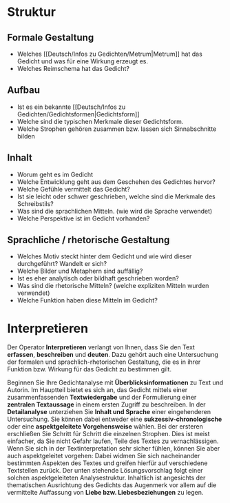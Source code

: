 # Struktur
## Formale Gestaltung 
- Welches [[Deutsch/Infos zu Gedichten/Metrum|Metrum]] hat das Gedicht und was für eine Wirkung erzeugt es.
- Welches Reimschema hat das Gedicht?

## Aufbau
- Ist es ein bekannte [[Deutsch/Infos zu Gedichten/Gedichtsformen|Gedichtsform]]
- Welche sind die typischen Merkmale dieser Gedichtsform.
- Welche Strophen gehören zusammen bzw. lassen sich Sinnabschnitte bilden

## Inhalt 
- Worum geht es im Gedicht
- Welche Entwicklung geht aus dem Geschehen des Gedichtes hervor?
- Welche Gefühle vermittelt das Gedicht?
- Ist sie leicht oder schwer geschrieben, welche sind die Merkmale des Schreibstils?
- Was sind die sprachlichen Mitteln.  (wie wird die Sprache verwendet)
- Welche Perspektive ist im Gedicht vorhanden?

## Sprachliche / rhetorische Gestaltung 
- Welches Motiv steckt hinter dem Gedicht und wie wird dieser durchgeführt? Wandelt er sich?
- Welche Bilder und Metaphern sind auffällig?
- Ist es eher analytisch oder bildhaft geschrieben worden?
- Was sind die rhetorische Mitteln? (welche expliziten Mitteln wurden verwendet)
- Welche Funktion haben diese Mitteln im Gedicht?
  
# Interpretieren

Der Operator **Interpretieren** verlangt von Ihnen, dass Sie den Text **erfassen**, **beschreiben** und **deuten**. Dazu gehört auch eine Untersuchung der formalen und sprachlich-rhetorischen Gestaltung, die es in ihrer Funktion bzw. Wirkung für das Gedicht zu bestimmen gilt.

Beginnen Sie Ihre Gedichtanalyse mit **Überblicksinformationen** zu Text und Autorin. Im Hauptteil bietet es sich an, das Gedicht mittels einer zusammenfassenden **Textwiedergabe** und der Formulierung einer **zentralen Textaussage** in einem ersten Zugriff zu beschreiben. In der **Detailanalyse** unterziehen Sie **Inhalt und Sprache** einer eingehenderen Untersuchung. Sie können dabei entweder eine **sukzessiv-chronologische** oder eine **aspektgeleitete Vorgehensweise** wählen. Bei der ersteren erschließen Sie Schritt für Schritt die einzelnen Strophen. Dies ist meist einfacher, da Sie nicht Gefahr laufen, Teile des Textes zu vernachlässigen. Wenn Sie sich in der Textinterpretation sehr sicher fühlen, können Sie aber auch aspektgeleitet vorgehen: Dabei widmen Sie sich nacheinander bestimmten Aspekten des Textes und greifen hierfür auf verschiedene Textstellen zurück. Der unten stehende Lösungsvorschlag folgt einer solchen aspektgeleiteten Analysestruktur.
Inhaltlich ist angesichts der thematischen Ausrichtung des Gedichts das Augenmerk vor allem auf die vermittelte Auffassung von **Liebe bzw. Liebesbeziehungen** zu legen.